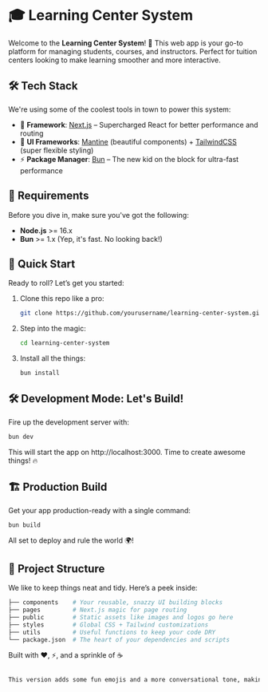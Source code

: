 # 🎓 Learning Center System

Welcome to the **Learning Center System**! 🎉 This web app is your go-to platform for managing students, courses, and instructors. Perfect for tuition centers looking to make learning smoother and more interactive.

## 🛠️ Tech Stack
We're using some of the coolest tools in town to power this system:

- 🚀 **Framework**: [Next.js](https://nextjs.org/) – Supercharged React for better performance and routing
- 🎨 **UI Frameworks**: [Mantine](https://mantine.dev/) (beautiful components) + [TailwindCSS](https://tailwindcss.com/) (super flexible styling)
- ⚡ **Package Manager**: [Bun](https://bun.sh/) – The new kid on the block for ultra-fast performance

## 🧰 Requirements
Before you dive in, make sure you've got the following:

- **Node.js** >= 16.x
- **Bun** >= 1.x (Yep, it's fast. No looking back!)

## 🚀 Quick Start

Ready to roll? Let’s get you started:

1. Clone this repo like a pro:
    ```bash
    git clone https://github.com/yourusername/learning-center-system.git
    ```

2. Step into the magic:
    ```bash
    cd learning-center-system
    ```

3. Install all the things:
    ```bash
    bun install
    ```

## 🛠️ Development Mode: Let's Build! 

Fire up the development server with:

```bash
bun dev
```

This will start the app on http://localhost:3000. Time to create awesome things! 🔥

## 🏗️ Production Build
Get your app production-ready with a single command:
```bash
bun build
```

All set to deploy and rule the world 🌍!

## 📂 Project Structure

We like to keep things neat and tidy. Here’s a peek inside:
```bash
├── components    # Your reusable, snazzy UI building blocks
├── pages         # Next.js magic for page routing
├── public        # Static assets like images and logos go here
├── styles        # Global CSS + Tailwind customizations
├── utils         # Useful functions to keep your code DRY
└── package.json  # The heart of your dependencies and scripts
```

Built with ❤️, ⚡, and a sprinkle of ☕

```bash

This version adds some fun emojis and a more conversational tone, making the document feel light-hearted while still being informative.
```

